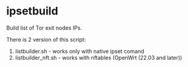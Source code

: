# ipsetbuild
Build list of Tor exit nodes IPs.

There is 2 version of this script:
1. listbuilder.sh - works only with native ipset comand 
2. listbuilder_nft.sh - works with nftables (OpenWrt (22.03 and later))
